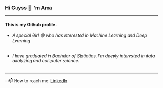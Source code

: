 ### Hi Guyss 👋 I'm Ama

<hr />
<h4> This is my Github profile. </h4>
<ul>
<li><h6> A special Girl 😄 who has interested in Machine Learning and Deep Learning</h6> </li>
<li><h6> I have graduated in Bachelor of Statictics. I’m deeply interested in data analyzing and computer science. <h6> </li>
  </ul>
<hr />
- 📫 How to reach me: <a href="https://linkedin.com/in/rahmalia-safitri-0b11441a4">LinkedIn</a>
<!--
**RahmaliaSafitri/RahmaliaSafitri** is a ✨ _special_ ✨ repository because its `README.md` (this file) appears on your GitHub profile.

Here are some ideas to get you started:

- 🔭 I’m currently working on ...
- 🌱 I’m currently learning ...
- 👯 I’m looking to collaborate on ...
- 🤔 I’m looking for help with ...
- 💬 Ask me about ...
- 📫 How to reach me: ...
- 😄 Pronouns: ...
- ⚡ Fun fact: ...
-->
